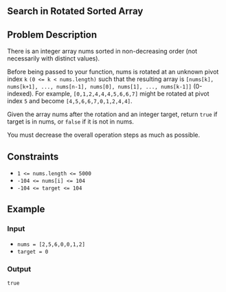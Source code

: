 ## Search in Rotated Sorted Array

## Problem Description
There is an integer array nums sorted in non-decreasing order (not necessarily with distinct values).

Before being passed to your function, nums is rotated at an unknown pivot index `k` `(0 <= k < nums.length)` such that the resulting array is `[nums[k], nums[k+1], ..., nums[n-1], nums[0], nums[1], ..., nums[k-1]]` (0-indexed). For example, `[0,1,2,4,4,4,5,6,6,7]` might be rotated at pivot index `5` and become `[4,5,6,6,7,0,1,2,4,4]`.

Given the array nums after the rotation and an integer target, return `true` if target is in nums, or `false` if it is not in nums.

You must decrease the overall operation steps as much as possible.

## Constraints
- `1 <= nums.length <= 5000`
- `-104 <= nums[i] <= 104`
- `-104 <= target <= 104`

## Example 
### Input 
- `nums = [2,5,6,0,0,1,2]`
- `target = 0`

### Output 
`true`

